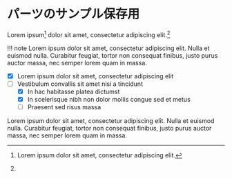 # パーツのサンプル保存用

Lorem ipsum[^1] dolor sit amet, consectetur adipiscing elit.[^2]

!!! note
    Lorem ipsum dolor sit amet, consectetur adipiscing elit. Nulla et euismod
    nulla. Curabitur feugiat, tortor non consequat finibus, justo purus auctor
    massa, nec semper lorem quam in massa.

- [x] Lorem ipsum dolor sit amet, consectetur adipiscing elit
- [ ] Vestibulum convallis sit amet nisi a tincidunt
  * [x] In hac habitasse platea dictumst
  * [x] In scelerisque nibh non dolor mollis congue sed et metus
  * [ ] Praesent sed risus massa

[^1]: Lorem ipsum dolor sit amet, consectetur adipiscing elit.

[^2]:
  Lorem ipsum dolor sit amet, consectetur adipiscing elit. Nulla et euismod
  nulla. Curabitur feugiat, tortor non consequat finibus, justo purus auctor
  massa, nec semper lorem quam in massa.
